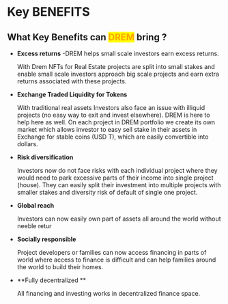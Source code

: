 # Key BENEFITS

## What Key Benefits can <mark style="color:orange;">DREM</mark> bring ?

*   **Excess returns** -DREM helps small scale investors earn excess returns.

    With Drem NFTs for Real Estate projects are split into small stakes and enable small scale investors approach big scale projects and earn extra returns associated with these projects.
*   **Exchange Traded Liquidity for Tokens**

    With traditional real assets Investors also face an issue with illiquid projects (no easy way to exit and invest elsewhere). DREM is here to help here as well. On each project in DREM portfolio we create its own market which allows investor to easy sell stake in their assets in Exchange for stable coins (USD T), which are easily convertible into dollars.
*   **Risk diversification**&#x20;

    Investors now do not face risks with each individual project where they would need to park excessive parts of their income into single project (house).  They can easily split their investment into multiple projects with smaller stakes and diversity risk of default of single one project.
*   **Global reach**

    &#x20;Investors can now easily own part of assets all around the world without neeble retur
*   **Socially responsible**

    Project developers or families can now access financing in parts of world where access to finance is difficult and can help families around the world to build their homes.
*   **Fully decentralized **

    All financing and investing works in decentralized finance space.



&#x20;   &#x20;

&#x20;

&#x20;

